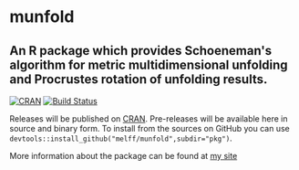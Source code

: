 # munfold
## An R package which provides Schoeneman's algorithm for metric multidimensional unfolding and Procrustes rotation of unfolding results.

[![CRAN](http://www.r-pkg.org/badges/version/mclogit)](http://cran.rstudio.com/package=munfold)
[![Build Status](https://travis-ci.org/melff/munfold.svg?branch=master)](https://travis-ci.org/melff/munfold) 


Releases will be published on [CRAN](http://cran.r-project.org/package=munfold). 
Pre-releases will be available here in source and binary form. To install from the sources 
on GitHub you can use `devtools::install_github("melff/munfold",subdir="pkg")`.

More information about the package can be found at [my site](http://www.elff.eu/software/munfold/)
